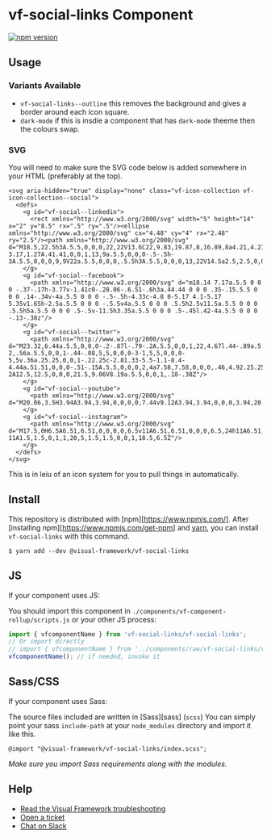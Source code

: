 # vf-social-links Component

[![npm version](https://badge.fury.io/js/%40visual-framework%2Fvf-social-links.svg)](https://badge.fury.io/js/%40visual-framework%2Fvf-social-links)

## Usage

### Variants Available

- `vf-social-links--outline` this removes the background and gives a border around each icon square.
- `dark-mode` if this is insdie a component that has `dark-mode` theeme then the colours swap.

### SVG

You will need to make sure the SVG code below is added somewhere in your HTML (preferably at the top).

```
<svg aria-hidden="true" display="none" class="vf-icon-collection vf-icon-collection--social">
  <defs>
    <g id="vf-social--linkedin">
      <rect xmlns="http://www.w3.org/2000/svg" width="5" height="14" x="2" y="8.5" rx=".5" ry=".5"/><ellipse xmlns="http://www.w3.org/2000/svg" cx="4.48" cy="4" rx="2.48" ry="2.5"/><path xmlns="http://www.w3.org/2000/svg" d="M18.5,22.5h3A.5.5,0,0,0,22,22V13.6C22,9.83,19.87,8,16.89,8a4.21,4.21,0,0,0-3.17,1.27A.41.41,0,0,1,13,9a.5.5,0,0,0-.5-.5h-3A.5.5,0,0,0,9,9V22a.5.5,0,0,0,.5.5h3A.5.5,0,0,0,13,22V14.5a2.5,2.5,0,0,1,5,0V22A.5.5,0,0,0,18.5,22.5Z"/>
    </g>
    <g id="vf-social--facebook">
      <path xmlns="http://www.w3.org/2000/svg" d="m18.14 7.17a.5.5 0 0 0 -.37-.17h-3.77v-1.41c0-.28.06-.6.51-.6h3a.44.44 0 0 0 .35-.15.5.5 0 0 0 .14-.34v-4a.5.5 0 0 0 -.5-.5h-4.33c-4.8 0-5.17 4.1-5.17 5.35v1.65h-2.5a.5.5 0 0 0 -.5.5v4a.5.5 0 0 0 .5.5h2.5v11.5a.5.5 0 0 0 .5.5h5a.5.5 0 0 0 .5-.5v-11.5h3.35a.5.5 0 0 0 .5-.45l.42-4a.5.5 0 0 0 -.13-.38z"/>
    </g>
    <g id="vf-social--twitter">
      <path xmlns="http://www.w3.org/2000/svg" d="M23.32,6.44a.5.5,0,0,0-.2-.87l-.79-.2A.5.5,0,0,1,22,4.67l.44-.89a.5.5,0,0,0-.58-.7l-2,.56a.5.5,0,0,1-.44-.08,5,5,0,0,0-3-1,5,5,0,0,0-5,5v.36a.25.25,0,0,1-.22.25c-2.81.33-5.5-1.1-8.4-4.44a.51.51,0,0,0-.51-.15A.5.5,0,0,0,2,4a7.58,7.58,0,0,0,.46,4.92.25.25,0,0,1-.26.36L1.08,9.06a.5.5,0,0,0-.57.59,5.15,5.15,0,0,0,2.37,3.78.25.25,0,0,1,0,.45l-.53.21a.5.5,0,0,0-.26.69,4.36,4.36,0,0,0,3.2,2.48.25.25,0,0,1,0,.47A10.94,10.94,0,0,1,1,18.56a.5.5,0,0,0-.2,1,20.06,20.06,0,0,0,8.14,1.93,12.58,12.58,0,0,0,7-2A12.5,12.5,0,0,0,21.5,9.06V8.19a.5.5,0,0,1,.18-.38Z"/>
    </g>
    <g id="vf-social--youtube">
      <path xmlns="http://www.w3.org/2000/svg" d="M20.06,3.5H3.94A3.94,3.94,0,0,0,0,7.44v9.12A3.94,3.94,0,0,0,3.94,20.5H20.06A3.94,3.94,0,0,0,24,16.56V7.44A3.94,3.94,0,0,0,20.06,3.5ZM16.54,12,9.77,16.36A.5.5,0,0,1,9,15.94V7.28a.5.5,0,0,1,.77-.42l6.77,4.33a.5.5,0,0,1,0,.84Z"/>
    </g>
    <g id="vf-social--instagram">
      <path xmlns="http://www.w3.org/2000/svg" d="M17.5,0H6.5A6.51,6.51,0,0,0,0,6.5v11A6.51,6.51,0,0,0,6.5,24h11A6.51,6.51,0,0,0,24,17.5V6.5A6.51,6.51,0,0,0,17.5,0ZM12,17.5A5.5,5.5,0,1,1,17.5,12,5.5,5.5,0,0,1,12,17.5Zm6.5-11A1.5,1.5,0,1,1,20,5,1.5,1.5,0,0,1,18.5,6.5Z"/>
    </g>
  </defs>
</svg>
```

This is in leiu of an icon system for you to pull things in automatically. 

## Install

This repository is distributed with [npm][https://www.npmjs.com/]. After [installing npm][https://www.npmjs.com/get-npm] and [yarn](https://classic.yarnpkg.com/en/docs/install), you can install `vf-social-links` with this command.

```
$ yarn add --dev @visual-framework/vf-social-links
```

## JS

If your component uses JS:

You should import this component in `./components/vf-component-rollup/scripts.js` or your other JS process:

```js
import { vfcomponentName } from 'vf-social-links/vf-social-links';
// Or import directly
// import { vfcomponentName } from '../components/raw/vf-social-links/vf-social-links.js';
vfcomponentName(); // if needed, invoke it
```

## Sass/CSS

If your component uses Sass:

The source files included are written in [Sass][sass] (`scss`) You can simply point your sass `include-path` at your `node_modules` directory and import it like this.

```
@import "@visual-framework/vf-social-links/index.scss";
```

_Make sure you import Sass requirements along with the modules._

## Help

- [Read the Visual Framework troubleshooting](https://visual-framework.github.io/vf-welcome/troubleshooting/)
- [Open a ticket](https://github.com/visual-framework/vf-core/issues)
- [Chat on Slack](https://join.slack.com/t/visual-framework/shared_invite/enQtNDAxNzY0NDg4NTY0LWFhMjEwNGY3ZTk3NWYxNWVjOWQ1ZWE4YjViZmY1YjBkMDQxMTNlNjQ0N2ZiMTQ1ZTZiMGM4NjU5Y2E0MjM3ZGQ)
